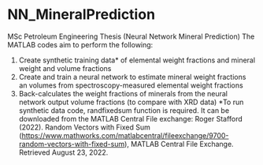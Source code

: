 # NN_MineralPrediction
MSc Petroleum Engineering Thesis (Neural Network Mineral Prediction)
The MATLAB codes aim to perform the following:
1) Create synthetic training data* of elemental weight fractions and mineral weight and volume fractions
2) Create and train a neural network to estimate mineral weight fractions an volumes from spectroscopy-measured elemental weight fractions
3) Back-calculates the weight fractions of minerals from the neural network output volume fractions (to compare with XRD data)
*To run synthetic data code, randfixedsum function is required. It can be downloaded from the MATLAB Central File exchange:
Roger Stafford (2022). Random Vectors with Fixed Sum (https://www.mathworks.com/matlabcentral/fileexchange/9700-random-vectors-with-fixed-sum), MATLAB Central File Exchange. Retrieved August 23, 2022.
